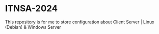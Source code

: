 # ITNSA-2024
This repository is for me to store configuration about Client Server | Linux (Debian) &amp; Windows Server
